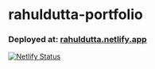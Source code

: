 # rahuldutta-portfolio

### Deployed at: [rahuldutta.netlify.app](https://rahuldutta.netlify.app)

[![Netlify Status](https://api.netlify.com/api/v1/badges/362472c3-8377-480f-9d2b-310f4da7bbdb/deploy-status)](https://rahuldutta.netlify.app)